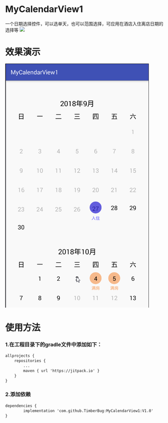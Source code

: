 # MyCalendarView1
一个日期选择控件，可以选单天，也可以范围选择，可应用在酒店入住离店日期的选择等
[![](https://jitpack.io/v/TimberBug/MyCalendarView1.svg)](https://jitpack.io/#TimberBug/MyCalendarView1)

# 效果演示
![image](https://github.com/TimberBug/MyCalendarView1/blob/master/app/src/main/res/raw/performance.gif)

# 使用方法
### 1.在工程目录下的gradle文件中添加如下：
    allprojects {
		repositories {
			...
			maven { url 'https://jitpack.io' }
		}
	}
### 2.添加依赖
    dependencies {
	        implementation 'com.github.TimberBug:MyCalendarView1:V1.0'
	}
